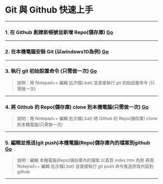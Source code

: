 # Git 與 Github 快速上手

-----

### 1. 在 Github 創建新帳號並新增 Repo(儲存庫) [Go](github-setting-and-create-repo.htm "在 Github 創建新帳號並新增 Repo(儲存庫)")

-----

### 2. 在本機電腦安裝 Git (以windows10為例) [Go](git-install-win10.htm "在本機電腦安裝 Git (以windows10為例)")

-----

### 3. 執行 git 初始設置命令 (只需做一次) [Go](git-init-win10.htm "執行 git 初始設置命令 (只需做一次)(以windows10為例)")
> 說明：用 Notepad++ 編輯 批次檔(.bat) 並直接執行 git 初始設置命令 (只需做一次)

-----

### 4. 將 Github 的 Repo(儲存庫) clone 到本機電腦(只需做一次) [Go](git-clone-win10.htm "將 Github 的 Repo(儲存庫) clone 到本機電腦(只需做一次)(以windows10為例)")
> 說明：用 Notepad++ 編輯 批次檔(.bat) 將 Github 的 Repo(儲存庫) clone 到本機電腦(只需做一次)

-----

### 5. 編輯並推送(git push)本機電腦(Repo)儲存庫內的檔案到github [Go](git-edit-html-win10.htm "編輯並推送(git push)本機電腦(Repo)儲存庫內的檔案到github(以windows10為例)")
> 說明：編輯 本機電腦(Repo)儲存庫內的檔案 以首頁 index&#046;htm 為例
> 再用 Notepad++ 編輯 批次檔(.bat) 並直接執行 git push 命令推送俢改內容到 github

-----




